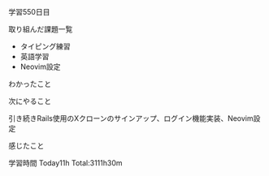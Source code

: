 学習550日目

取り組んだ課題一覧

- タイピング練習
- 英語学習
- Neovim設定


わかったこと

次にやること

引き続きRails使用のXクローンのサインアップ、ログイン機能実装、Neovim設定


感じたこと

学習時間 Today11h Total:3111h30m
